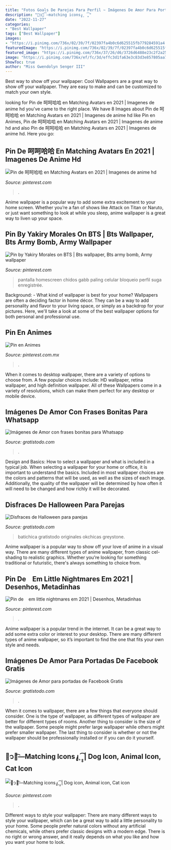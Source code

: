 ```yaml
---
title: "Fotos Goals De Parejas Para Perfil ~ Imágenes De Amor Para Portadas De Facebook Gratis"
description: "🌚᭡ꪳ͡—matching icons᭣¸ ̥̥͡"
date: "2022-11-27"
categories:
- "Best Wallpaper"
tags: ["Best Wallpaper"]
images:
- "https://i.pinimg.com/736x/02/39/7f/02397fa4b0c6d625515fb779284591a4.jpg"
featuredImage: "https://i.pinimg.com/736x/02/39/7f/02397fa4b0c6d625515fb779284591a4.jpg"
featured_image: "https://i.pinimg.com/736x/37/26/d6/3726d6488e23c2f2a257ad6a6c86822e.jpg"
image: "https://i.pinimg.com/736x/ef/fc/3d/effc3d1fa63e3c83d3e857805aa71384.jpg"
ShowToc: true
author: "Miss Gwendolyn Senger III"
---
```



Best way to show off your wallpaper:
Cool Wallpapers are a great way to show off your wallpaper. They are easy to make and can be customized to match your own style.

	

		
looking for Pin de 呵呵哈哈 en Matching Avatars en 2021 | Imagenes de anime hd you've came to the right place. We have 8 Images about Pin de 呵呵哈哈 en Matching Avatars en 2021 | Imagenes de anime hd like Pin en Animes, Pin de 呵呵哈哈 en Matching Avatars en 2021 | Imagenes de anime hd and also Pin de 呵呵哈哈 en Matching Avatars en 2021 | Imagenes de anime hd. Here you go:
		
    
## Pin De 呵呵哈哈 En Matching Avatars En 2021 | Imagenes De Anime Hd

<img loading=lazy src="https://i.pinimg.com/736x/37/26/d6/3726d6488e23c2f2a257ad6a6c86822e.jpg" onerror="this.onerror=null;this.src='https://tse1.mm.bing.net/th?id=OIP.EsxAwwWJauNZM2Fw5CkAKQHaHa&amp;pid=15.1';" alt="Pin de 呵呵哈哈 en Matching Avatars en 2021 | Imagenes de anime hd">

_Source: pinterest.com_

>. 

	

Anime wallpaper is a popular way to add some extra excitement to your home screen. Whether you’re a fan of shows like Attack on Titan or Naruto, or just want something to look at while you sleep, anime wallpaper is a great way to liven up your space.

    
## Pin By Yakiry Morales On BTS | Bts Wallpaper, Bts Army Bomb, Army Wallpaper

<img loading=lazy src="https://i.pinimg.com/736x/02/39/7f/02397fa4b0c6d625515fb779284591a4.jpg" onerror="this.onerror=null;this.src='https://tse3.mm.bing.net/th?id=OIP.SXgj0lUPqQbufQ2YqeDshQHaLH&amp;pid=15.1';" alt="Pin by Yakiry Morales on BTS | Bts wallpaper, Bts army bomb, Army wallpaper">

_Source: pinterest.com_

>pantalla homescreen chidos gabb paling celular bloqueio perfil suga enregistrée. 

	

Background: - What kind of wallpaper is best for your home?
Wallpapers are often a deciding factor in home décor. They can be a way to add personality and flavor to your living space, or simply as a backdrop for your pictures. Here, we'll take a look at some of the best wallpaper options for both personal and professional use.

    
## Pin En Animes

<img loading=lazy src="https://i.pinimg.com/736x/a0/6f/c1/a06fc17d3b7474dde526646625324122.jpg" onerror="this.onerror=null;this.src='https://tse2.mm.bing.net/th?id=OIP.KFb7bvv5EWm3hlqPYfxOLAHaHa&amp;pid=15.1';" alt="Pin en Animes">

_Source: pinterest.com.mx_

>. 

	

When it comes to desktop wallpaper, there are a variety of options to choose from. A few popular choices include: HD wallpaper, retina wallpaper, and high definition wallpaper. All of these Wallpapers come in a variety of resolutions, which can make them perfect for any desktop or mobile device. 

    
## Imágenes De Amor Con Frases Bonitas Para Whatsapp

<img loading=lazy src="https://www.gratistodo.com/wp-content/uploads/2016/07/imagen-amor-para-whatsapp.jpg" onerror="this.onerror=null;this.src='https://tse3.mm.bing.net/th?id=OIP.3sZ4omBl2iAnl-mMEk609AHaNK&amp;pid=15.1';" alt="Imágenes de Amor con frases bonitas para Whatsapp">

_Source: gratistodo.com_

>. 

	

Design and Basics: How to select a wallpaper and what is included in a typical job.
When selecting a wallpaper for your home or office, it is important to understand the basics. Included in most wallpaper choices are the colors and patterns that will be used, as well as the sizes of each image. Additionally, the quality of the wallpaper will be determined by how often it will need to be changed and how richly it will be decorated.

    
## Disfraces De Halloween Para Parejas

<img loading=lazy src="https://www.gratistodo.com/wp-content/uploads/2016/10/Disfraces-parejas-halloween-10.jpg" onerror="this.onerror=null;this.src='https://tse1.mm.bing.net/th?id=OIP.CiUtCIvXTn24s0E2q96cQQAAAA&amp;pid=15.1';" alt="Disfraces de Halloween para parejas">

_Source: gratistodo.com_

>batichica gratistodo originales okchicas greystone. 

	

Anime wallpaper is a popular way to show off your love of anime in a visual way. There are many different types of anime wallpaper, from classic cel-shading to realistic graphics. Whether you're looking for something traditional or futuristic, there's always something to choice from.

    
## Pin De ︎ ︎ ︎︎ Em Little Nightmares Em 2021 | Desenhos, Metadinhas

<img loading=lazy src="https://i.pinimg.com/736x/99/9b/c4/999bc4a1850751e9e2f8d125fab79025.jpg" onerror="this.onerror=null;this.src='https://tse4.mm.bing.net/th?id=OIP.c7_Izcm_dUaytcza4rRcmQHaHa&amp;pid=15.1';" alt="Pin de ︎ ︎ ︎︎ em little nightmares em 2021 | Desenhos, Metadinhas">

_Source: pinterest.com_

>. 

	

Anime wallpaper is a popular trend in the internet. It can be a great way to add some extra color or interest to your desktop. There are many different types of anime wallpaper, so it’s important to find the one that fits your own style and needs.

    
## Imágenes De Amor Para Portadas De Facebook Gratis

<img loading=lazy src="https://www.gratistodo.com/wp-content/uploads/2016/09/Portadas-para-Facebook-de-Amor-21.jpg" onerror="this.onerror=null;this.src='https://tse3.mm.bing.net/th?id=OIP.slQZbfK18jhgSyHJg-eY1AHaCv&amp;pid=15.1';" alt="Imágenes de Amor para portadas de Facebook Gratis">

_Source: gratistodo.com_

>. 

	

When it comes to wallpaper, there are a few things that everyone should consider. One is the type of wallpaper, as different types of wallpaper are better for different types of rooms. Another thing to consider is the size of the wallpaper. Some people might prefer large wallpaper while others might prefer smaller wallpaper. The last thing to consider is whether or not the wallpaper should be professionally installed or if you can do it yourself.

    
## 🌚᭡ꪳ͡—Matching Icons᭣¸ ̥̥͡ | Dog Icon, Animal Icon, Cat Icon

<img loading=lazy src="https://i.pinimg.com/736x/ef/fc/3d/effc3d1fa63e3c83d3e857805aa71384.jpg" onerror="this.onerror=null;this.src='https://tse3.mm.bing.net/th?id=OIP.BRCgqgWns-y7Z4RgptcVAQHaHa&amp;pid=15.1';" alt="🌚᭡ꪳ͡—Matching icons᭣¸ ̥̥͡ | Dog icon, Animal icon, Cat icon">

_Source: pinterest.com_

>. 

	

Different ways to style your wallpaper:
There are many different ways to style your wallpaper, which can be a great way to add a little personality to your home. Some people prefer natural colors without any artificial chemicals, while others prefer classic designs with a modern edge. There is no right or wrong answer, and it really depends on what you like and how you want your home to look.

